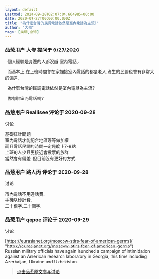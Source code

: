 ```yaml
---
layout: default
Lastmod: 2020-09-28T02:07:04.664985+00:00
date: 2020-09-27T00:00:00.000Z
title: "為什麼台灣的民調電話依然是室內電話為主流?"
author: "大修"
tags: [民調,台湾]
---
```



### 品葱用户 **大修** 提问于 9/27/2020
    
  個人經驗是身邊的人都沒辦 室內電話,.  
  
  而基本上,在上班時間會在家裡接室內電話的都是老人,產生的民調也會有非常大的偏差.  
  
  
  為什麼台灣的民調電話依然是室內電話為主流?  
  
  
  你有辦室內電話嗎?
    
                

### 品葱用户 **Reallisee** 评论于 2020-09-28
讨论

        
基礎統計問題  
室內電話才能配合地區等等做加權  
而且電話民調的時間一定是晚上7-9點  
上班的人少且更接近會投票的族群  
當然會有偏差  但目前沒有更好的方式
        
                

### 品葱用户 **路人丙** 评论于 2020-09-28
讨论

        
市內電話不用通話費.  
手機以秒計費.  
二十個字.二十個字.
        
                

### 品葱用户 **qopoe** 评论于 2020-09-29
讨论

        
[https://eurasianet.org/moscow-stirs-fear-of-american-germs]( "https://eurasianet.org/moscow-stirs-fear-of-american-germs")  
Russian military officials have again launched a campaign of intimidation against an American research laboratory in Georgia, this time including Azerbaijan, Ukraine and Uzbekistan.
        
                





> [点击品葱原文参与讨论](https://pincong.rocks/question/31528)

